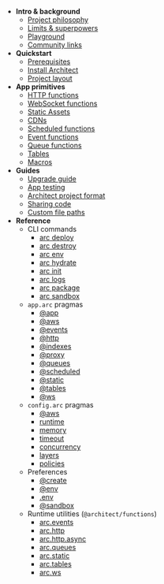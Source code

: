 - <b id=intro>Intro & background</b>
  - [Project philosophy](/intro/philosophy)
  - [Limits &amp; superpowers](/intro/limits)
  - [Playground](/playground)
  - [Community links](/intro/community)
- <b id=quickstart>Quickstart</b>
  - [Prerequisites](/quickstart)
  - [Install Architect](/quickstart/install)
  - [Project layout](/quickstart/layout)
- <b id=primitives>App primitives</b>
  - [HTTP functions](/primitives/http)
  - [WebSocket functions](/primitives/ws)
  - [Static Assets](/primitives/static)
  - [CDNs](/primitives/cdn)
  - [Scheduled functions](/primitives/scheduled)
  - [Event functions](/primitives/events)
  - [Queue functions](/primitives/queues)
  - [Tables](/primitives/tables)
  - [Macros](/primitives/macros)
- <b id=guides>Guides</b>
  - [Upgrade guide](/guides/upgrade)
  - [App testing](/guides/testing)
  - [Architect project format](/guides/project-manifest)
  - [Sharing code](/guides/share-code)
  - [Custom file paths](/guides/custom-file-paths)
- <b id=ref>Reference</b>
  - CLI commands
    - [arc deploy](/reference/cli/deploy)
    - [arc destroy](/reference/cli/destroy)
    - [arc env](/reference/cli/env)
    - [arc hydrate](/reference/cli/hydrate)
    - [arc init](/reference/cli/init)
    - [arc logs](/reference/cli/logs)
    - [arc package](/reference/cli/package)
    - [arc sandbox](/reference/cli/sandbox)
  - `app.arc` pragmas
    - [@app](/reference/arc/app)
    - [@aws](/reference/arc/aws)
    - [@events](/reference/arc/events)
    - [@http](/reference/arc/http)
    - [@indexes](/reference/arc/indexes)
    - [@proxy](/reference/arc/proxy)
    - [@queues](/reference/arc/queues)
    - [@scheduled](/reference/arc/scheduled)
    - [@static](/reference/arc/static)
    <!-- TODO add me: - [@streams](/reference/arc/streams) -->
    - [@tables](/reference/arc/tables)
    - [@ws](/reference/arc/ws)
  - `config.arc` pragmas
    - [@aws](/reference/arc-config/aws)
    - [runtime](/reference/arc-config/runtime)
    - [memory](/reference/arc-config/memory)
    - [timeout](/reference/arc-config/timeout)
    - [concurrency](/reference/arc-config/concurrency)
    - [layers](/reference/arc-config/layers)
    - [policies](/reference/arc-config/policies)
  - Preferences
    - [@create](/reference/preferences#create)
    - [@env](/reference/preferences#env)
    - [.env](/reference/preferences#.env)
    - [@sandbox](/reference/preferences#sandbox)
  - Runtime utilities (`@architect/functions`)
    - [arc.events](/reference/functions/events)
    - [arc.http](/reference/functions/http)
    - [arc.http.async](/reference/functions/http/node/async)
    - [arc.queues](/reference/functions/queues)
    - [arc.static](/reference/functions/static)
    - [arc.tables](/reference/functions/tables)
    - [arc.ws](/reference/functions/ws)
